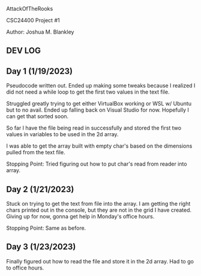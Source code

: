 AttackOfTheRooks

CSC24400 Project #1

Author: Joshua M. Blankley


















DEV LOG
--------------------------------------------------------------------------------------------------
Day 1 (1/19/2023)
-----------------
Pseudocode written out. Ended up making some tweaks because I realized I did not need a while loop 
to get the first two values in the text file.

Struggled greatly trying to get either VirtualBox working or WSL w/ Ubuntu but to no avail. Ended 
up falling back on Visual Studio for now. Hopefully I can get that sorted soon.

So far I have the file being read in successfully and stored the first two values in variables to 
be used in the 2d array.

I was able to get the array built with empty char's based on the dimensions pulled from the text
file.

Stopping Point: Tried figuring out how to put char's read from reader into array.


Day 2 (1/21/2023)
-----------------
Stuck on trying to get the text from file into the array. I am getting the right chars printed out
in the console, but they are not in the grid I have created. Giving up for now, gonna get help in 
Monday's office hours.

Stopping Point: Same as before.


Day 3 (1/23/2023)
-----------------
Finally figured out how to read the file and store it in the 2d array. Had to go to office hours.
